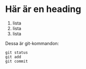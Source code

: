 # Här är en heading

1. lista
1. lista 
1. lista 

Dessa är git-kommandon:
```
git status
git add
git commit
```